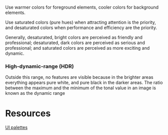 
Use warmer colors for foreground elements, cooler colors for background elements.

Use saturated colors (pure hues) when attracting attention is the priority, and desaturated colors when performance and efficiency are the priority.

Generally, desaturated, bright colors are perceived as friendly and professional; desaturated, dark colors are perceived as serious and professional; and saturated colors are perceived as more exciting and dynamic.

### High-dynamic-range (HDR)
Outside this range, no features are visible because in the brighter areas everything appears pure white, and pure black in the darker areas. The ratio between the maximum and the minimum of the tonal value in an image is known as the dynamic range

# Resources
[UI palettes]( https://visme.co/blog/website-color-schemes/ )
